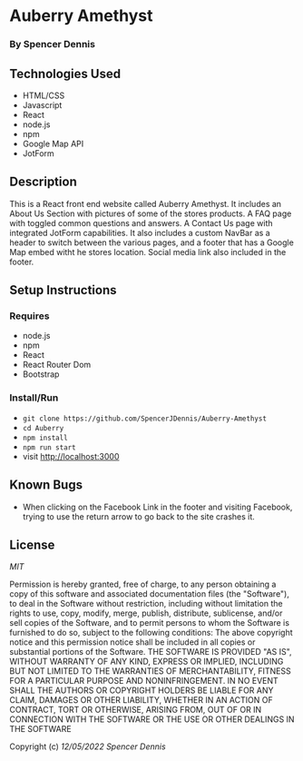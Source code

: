 # Auberry Amethyst

### By Spencer Dennis

## Technologies Used

* HTML/CSS
* Javascript
* React
* node.js
* npm
* Google Map API
* JotForm

## Description

This is a React front end website called Auberry Amethyst. It includes an About Us Section with pictures of some of the stores products. A FAQ page with toggled common questions and answers. A Contact Us page with integrated JotForm capabilities. It also includes a custom NavBar as a header to switch between the various pages, and a footer that has a Google Map embed witht he stores location. Social media link also included in the footer.

## Setup Instructions

### Requires

* node.js
* npm
* React
* React Router Dom
* Bootstrap

### Install/Run

* `git clone https://github.com/SpencerJDennis/Auberry-Amethyst`
* `cd Auberry`
* `npm install`
* `npm run start`
* visit [http://localhost:3000](http://localhost:3000)

## Known Bugs

* When clicking on the Facebook Link in the footer and visiting Facebook, trying to use the return arrow to go back to the site crashes it.

## License
 
_MIT_
 
Permission is hereby granted, free of charge, to any person obtaining a copy of this software and associated documentation files (the "Software"), to deal in the Software without restriction, including without limitation the rights to use, copy, modify, merge, publish, distribute, sublicense, and/or sell copies of the Software, and to permit persons to whom the Software is furnished to do so, subject to the following conditions:
The above copyright notice and this permission notice shall be included in all copies or substantial portions of the Software.
THE SOFTWARE IS PROVIDED "AS IS", WITHOUT WARRANTY OF ANY KIND, EXPRESS OR IMPLIED, INCLUDING BUT NOT LIMITED TO THE WARRANTIES OF MERCHANTABILITY, FITNESS FOR A PARTICULAR PURPOSE AND NONINFRINGEMENT. IN NO EVENT SHALL THE AUTHORS OR COPYRIGHT HOLDERS BE LIABLE FOR ANY CLAIM, DAMAGES OR OTHER LIABILITY, WHETHER IN AN ACTION OF CONTRACT, TORT OR OTHERWISE, ARISING FROM, OUT OF OR IN CONNECTION WITH THE SOFTWARE OR THE USE OR OTHER DEALINGS IN THE SOFTWARE
 
Copyright (c) _12/05/2022_ _Spencer Dennis_